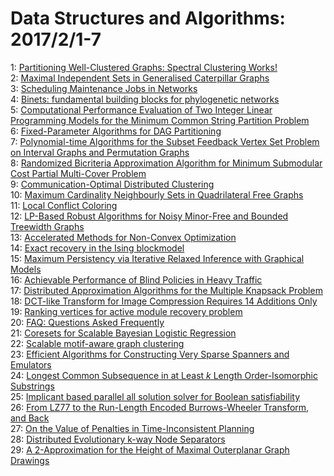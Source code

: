 # Data Structures and Algorithms: 2017/2/1-7  
1: [Partitioning Well-Clustered Graphs: Spectral Clustering Works!](https://doi.org/10.48550/arXiv.1411.2021)  
2: [Maximal Independent Sets in Generalised Caterpillar Graphs](https://doi.org/10.48550/arXiv.1502.04514)  
3: [Scheduling Maintenance Jobs in Networks](https://doi.org/10.48550/arXiv.1701.08809)  
4: [Binets: fundamental building blocks for phylogenetic networks](https://doi.org/10.48550/arXiv.1701.08995)  
5: [Computational Performance Evaluation of Two Integer Linear Programming  Models for the Minimum Common String Partition Problem](https://doi.org/10.48550/arXiv.1501.02388)  
6: [Fixed-Parameter Algorithms for DAG Partitioning](https://doi.org/10.48550/arXiv.1611.08809)  
7: [Polynomial-time Algorithms for the Subset Feedback Vertex Set Problem on  Interval Graphs and Permutation Graphs](https://doi.org/10.48550/arXiv.1701.04634)  
8: [Randomized Bicriteria Approximation Algorithm for Minimum Submodular  Cost Partial Multi-Cover Problem](https://doi.org/10.48550/arXiv.1701.05339)  
9: [Communication-Optimal Distributed Clustering](https://doi.org/10.48550/arXiv.1702.00196)  
10: [Maximum Cardinality Neighbourly Sets in Quadrilateral Free Graphs](https://doi.org/10.48550/arXiv.1412.8338)  
11: [Local Conflict Coloring](https://doi.org/10.48550/arXiv.1511.01287)  
12: [LP-Based Robust Algorithms for Noisy Minor-Free and Bounded Treewidth  Graphs](https://doi.org/10.48550/arXiv.1606.05198)  
13: [Accelerated Methods for Non-Convex Optimization](https://doi.org/10.48550/arXiv.1611.00756)  
14: [Exact recovery in the Ising blockmodel](https://doi.org/10.48550/arXiv.1612.03880)  
15: [Maximum Persistency via Iterative Relaxed Inference with Graphical  Models](https://doi.org/10.48550/arXiv.1508.07902)  
16: [Achievable Performance of Blind Policies in Heavy Traffic](https://doi.org/10.48550/arXiv.1512.07771)  
17: [Distributed Approximation Algorithms for the Multiple Knapsack Problem](https://doi.org/10.48550/arXiv.1702.00787)  
18: [DCT-like Transform for Image Compression Requires 14 Additions Only](https://doi.org/10.48550/arXiv.1702.00817)  
19: [Ranking vertices for active module recovery problem](https://doi.org/10.48550/arXiv.1702.00948)  
20: [FAQ: Questions Asked Frequently](https://doi.org/10.48550/arXiv.1504.04044)  
21: [Coresets for Scalable Bayesian Logistic Regression](https://doi.org/10.48550/arXiv.1605.06423)  
22: [Scalable motif-aware graph clustering](https://doi.org/10.48550/arXiv.1606.06235)  
23: [Efficient Algorithms for Constructing Very Sparse Spanners and Emulators](https://doi.org/10.48550/arXiv.1607.08337)  
24: [Longest Common Subsequence in at Least $k$ Length Order-Isomorphic  Substrings](https://doi.org/10.48550/arXiv.1609.03668)  
25: [Implicant based parallel all solution solver for Boolean satisfiability](https://doi.org/10.48550/arXiv.1611.09590)  
26: [From LZ77 to the Run-Length Encoded Burrows-Wheeler Transform, and Back](https://doi.org/10.48550/arXiv.1702.01340)  
27: [On the Value of Penalties in Time-Inconsistent Planning](https://doi.org/10.48550/arXiv.1702.01677)  
28: [Distributed Evolutionary k-way Node Separators](https://doi.org/10.48550/arXiv.1702.01692)  
29: [A 2-Approximation for the Height of Maximal Outerplanar Graph Drawings](https://doi.org/10.48550/arXiv.1702.01719)  